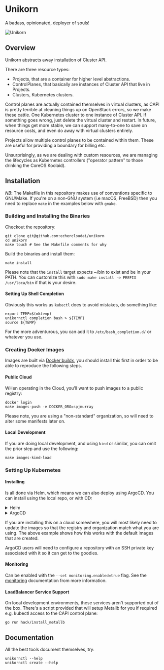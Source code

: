 # Unikorn

A badass, opinionated, deployer of souls!

![Unikorn](https://i.stack.imgur.com/EzZiD.png)

## Overview

Unikorn abstracts away installation of Cluster API.

There are three resource types:

* Projects, that are a container for higher level abstractions.
* ControlPlanes, that basically are instances of Cluster API that live in Projects.
* Clusters, Kubernetes clusters.

Control planes are actually contained themselves in virtual clusters, as CAPI is pretty terrible at cleaning things up on OpenStack errors, so we make these cattle.
One Kubernetes cluster to one instance of Cluster API.
If something goes wrong, just delete the virtual cluster and restart.
In future, when things get more stable, we can support many-to-one to save on resource costs, and even do away with virtual clusters entirely.

Projects allow multiple control planes to be contained within them.
These are useful for providing a boundary for billing etc.

Unsurprisingly, as we are dealing with custom resources, we are managing the lifecycles as Kubernetes controllers ("operator pattern" to those drinking the CoreOS Koolaid).

## Installation

_NB_: The Makefile in this repository makes use of conventions specific to GNU/Make.  If you're on a non-GNU system (i.e macOS, FreeBSD) then you need to replace `make` in the examples below with `gmake`.

### Building and Installing the Binaries

Checkout the repository:

```shell
git clone git@github.com:echercloudai/unikorn
cd unikorn
make touch # See the Makefile comments for why
```

Build the binaries and install them:

```shell
make install
```

Please note that the `install` target expects ~/bin to exist and be in your PATH.
You can customize this with `sudo make install -e PREFIX /usr/loca/bin` if that is your desire.

#### Setting Up Shell Completion

Obviously this works as `kubectl` does to avoid mistakes, do something like:

```shell
export TEMP=$(mktemp)
unikornctl completion bash > ${TEMP}
source ${TEMP}
```

For the more adventurous, you can add it to `/etc/bash_completion.d/` or whatever you use.

### Creating Docker Images

Images are built via [Docker buildx](https://docs.docker.com/build/buildx/install/), you should install this first in order to be able to reproduce the following steps.

#### Public Cloud

WHen operating in the Cloud, you'll want to push images to a public registry:

```shell
docker login
make images-push -e DOCKER_ORG=spjmurray
```

Please note, you are using a "non-standard" organization, so will need to alter some manifests later on.

#### Local Development

If you are doing local development, and using `kind` or similar, you can omit the prior step and use the following:

```shell
make images-kind-load
```

### Setting Up Kubernetes

#### Installing

Is all done via Helm, which means we can also deploy using ArgoCD.
You can install using the local repo, or with CD:

<details>
<summary>Helm</summary>

```shell
helm install unikorn charts/unikorn --namespace unikorn --create-namespace --set repository=null --set tag=0.0.0
```
</details>

<details>
<summary>ArgoCD</summary>

```yaml
apiVersion: argoproj.io/v1alpha1
kind: Application
metadata:
  name: unikorn
  namespace: argocd
spec:
  project: default
  source:
    helm:
      parameters:
      - name: repository
        value: "null"
      - name: tag
        value: 0.0.0
    path: charts/unikorn
    repoURL: git@github.com:eschercloudai/unikorn
    targetRevision: main
  destination:
    namespace: unikorn
    server: https://kubernetes.default.svc
  syncPolicy:
    automated:
      prune: true
      selfHeal: true
    syncOptions:
    - CreateNamespace=true
```
</details>

If you are installing this on a cloud somewhere, you will most likely need to update the images so that the registry and organization match what you are using.
The above example shows how this works with the default images that are created.

ArgoCD users will need to configure a repository with an SSH private key associated with it so it can get to the goodies.

#### Monitoring

Can be enabled with the `--set monitoring.enabled=true` flag.
See the [monitoring](docs/monitoring.md) documentation from more information.

#### LoadBalancer Service Support

On local development environments, these services aren't supported out of the box.
There's a script provided that will setup Metallb for you if required e.g. kubectl access to the CAPI control plane:

```shell
go run hack/install_metallb
```

## Documentation

All the best tools document themselves, try:

```shell
unikornctl --help
unikornctl create --help
```

